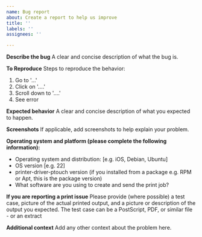 ```yaml
---
name: Bug report
about: Create a report to help us improve
title: ''
labels: ''
assignees: ''

---
```


**Describe the bug**
A clear and concise description of what the bug is.

**To Reproduce**
Steps to reproduce the behavior:
1. Go to '...'
2. Click on '....'
3. Scroll down to '....'
4. See error

**Expected behavior**
A clear and concise description of what you expected to happen.

**Screenshots**
If applicable, add screenshots to help explain your problem.

**Operating system and platform (please complete the following information):**
 - Operating system and distribution: [e.g. iOS, Debian, Ubuntu]
 - OS version [e.g. 22]
 - printer-driver-ptouch version (if you installed from a package e.g. RPM or Apt, this is the package version)
 - What software are you using to create and send the print job?

**If you are reporting a print issue**
Please provide (where possible) a test case, picture of the actual printed output, and a picture or description of the output you expected.
The test case can be a PostScript, PDF, or similar file - or an extract 

**Additional context**
Add any other context about the problem here.

